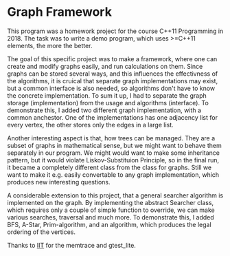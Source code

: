 # Graph Framework

This program was a homework project for the course C++11 Programming in 2018.
The task was to write a demo program, which uses  >=C++11 elements, the more the better.

The goal of this specific project was to make a framework, where one can create and modify graphs easily, and run calculations on them.
Since graphs can be stored several ways, and this influences the effectivness of the algorithms, it is cruical that separate graph implementations may exist, but a common interface is also needed, so algorithms don't have to know the concrete implementation. To sum it up, I had to separate the graph storage (implementation) from the usage and algorithms (interface). To demonstrate this, I added two different graph implementation, with a common anchestor. One of the implementations has one adjacency list for every vertex, the other stores only the edges in a large list.

Another interesting aspect is that, how trees can be managed. They are a subset of graphs in mathematical sense, but we might want to behave them separately in our program. We might would want to make some inheritance pattern, but it would violate Liskov-Substituion Principle, so in the final run, it became a completely different class from the class for graphs. Still we want to make it e.g. easily convertable to any graph implementation, which produces new interesting questions.

A considerable extension to this project, that a general searcher algorithm is implemented on the graph. By implementing the abstract Searcher class, which requires only a couple of simple function to override, we can make various searches, traversal and much more. To demonstrate this, I added BFS, A-Star, Prim-algorithm, and an algorithm, which produces the legal ordering of the vertices.

Thanks to [IIT](https://www.iit.bme.hu/) for the memtrace and gtest_lite.

